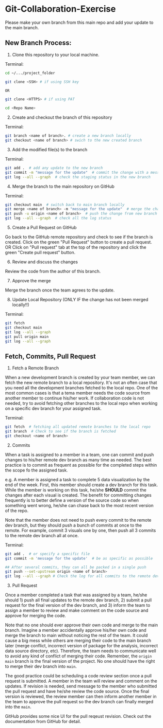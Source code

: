 # Git-Collaboration-Exercise
Please make your own branch from this main repo and add your update to the main branch.


## New Branch Process:

1. Clone this repository to your local machine.

Terminal:

``` sh
cd ~/.../project_folder

git clone <SSH> # if using SSH key

OR

git clone <HTTPS> # if using PAT

cd <Repo Name>
```

2. Create and checkout the branch of this repository

Terminal:

``` sh
git branch <name of branch>. # create a new branch locally
git checkout <name of branch> # swich to the new created branch
```

3. Add the modified file(s) to the branch

Terminal:

``` sh
git add .  # add any update to the new branch
git commit -m "message for the update"  # commit the change with a message
git log --all --graph  # check the staging status in the new branch
```

4. Merge the branch to the main repository on GitHub

Terminal:

``` sh
git checkout main  # switch back to main branch locally
git merge <name of branch> -m "message for the update"  # merge the changes in new branch to main locally
git push -u origin <name of branch>  # push the change from new branch to the remote, namely "origin"
git log --all --graph  # check all the log status 
```

5. Create a Pull Request on GitHub

Go back to the GitHub remote repository and check to see if the branch is created.
Click on the green "Pull Request" button to create a pull request.
OR
Click on "Pull request" tab at the top of the repository and click the green "Create pull request" button.

6. Review and discuss the changes

Review the code from the author of this branch.

7. Approve the merge

Merge the branch once the team agrees to the update.

8. Update Local Repository (ONLY IF the change has not been merged locally!!)

Terminal:

``` sh
git fetch 
git checkout main
git log --all --graph
git pull origin main
git log --all --graph
```

## Fetch, Commits, Pull Request

1. Fetch a Remote Branch

When a new development branch is created by your team member, we can fetch the new remote branch to a local repository.  It's not an often case that you need all the development branches fetched to the local repo.  One of the most common cases is that a tema member needs the code source from another member to continue his/her work.  If collaboration code is not needed, try to avoid fetching other branches to the local repo when working on a specific dev branch for your assigned task.

Terminal:

``` sh
git fetch  # fetching all updated remote branches to the local repo
git branch  # Check to see if the branch is fetched
git checkout <name of branch>
```

2. Commits

When a task is assigned to a member in a team, one can commit and push changes to his/her remote dev branch as many time as needed.  The best practice is to commit as frequent as possible for the completed steps within the scope fo the assigned task. 

e.g. A member is assigned a task to complete 5 data visualization by the end of the week.  First, this member should create a dev branch for this task. While the member is working on this task, he/she **SHOULD** commit the changes after each visual is created. The benefit for committing changes frequently is to better define a version of the source code so when something went wrong, he/she can chase back to the most recent version of the repo.

Note that the member does not need to push every commit to the remote dev branch, but they should push a bunch of commits at once to the remote.  For example, commit 3 visuals one by one, then push all 3 commits to the remote dev branch all at once.

Terminal:

``` sh
git add .  # or specify a specific file
git commit -m 'message for the update'  # be as specific as possible

## After several commits, they can all be packed in a single push
git push --set-upstream origin <name of branch>
git log --all --graph # Check the log for all commits to the remote dev branch
```

3. Pull Request

Once a member completed a task that was assigned by a team, he/she should 1) push all final updates to the remote dev branch, 2) submit a pull request for the final version of the dev branch, and 3) inform the team to assign a member to review and make comment on the code source and approve for merging the code.  

Note that no one should ever approve their own code and merge to the main branch.  Imagine a member accidentally approve his/her own code and merge the branch to main without noticing the rest of the team.  It could cause a big mess while others are merging their code to the main branch later (merge conflict, incorrect version of package for the analysis, incorrect data source directory, etc).  Therefore, the team needs to communicate well to avoid any kind of conflict of merging their code.  Remember, the ```origin main``` branch is the final version of the project.  No one should have the right to merge their dev branch into ```main```.

The good practice could be scheduling a code review section once a pull request is submitted.  A member in the team will review and comment on the updates.  If revision is needed, send message to the member who submitted the pull request and have he/she review the code source.  Once the final version is reviewed, the review member can then inform another member in the team to approve the pull request so the dev branch can finally merged into the ```main```.  

GitHub provides some nice UI for the pull reqeust revision.  Check out the documentation from GitHub for detail. 


